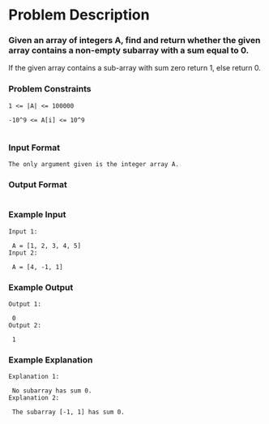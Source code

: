# Problem Description

### Given an array of integers A, find and return whether the given array contains a non-empty subarray with a sum equal to 0.

If the given array contains a sub-array with sum zero return 1, else return 0.

### Problem Constraints

```
1 <= |A| <= 100000

-10^9 <= A[i] <= 10^9


```

### Input Format

```
The only argument given is the integer array A.
```

### Output Format

```Return whether the given array contains a subarray with a sum equal to 0.

```

### Example Input

```
Input 1:

 A = [1, 2, 3, 4, 5]
Input 2:

 A = [4, -1, 1]

```

### Example Output

```
Output 1:

 0
Output 2:

 1
```

### Example Explanation

```
Explanation 1:

 No subarray has sum 0.
Explanation 2:

 The subarray [-1, 1] has sum 0.
```
